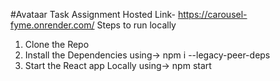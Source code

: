 #Avataar Task Assignment 
Hosted Link- https://carousel-fyme.onrender.com/
Steps to run locally
1) Clone the Repo
2) Install the Dependencies using-> npm i --legacy-peer-deps
3) Start the React app Locally using-> npm start

